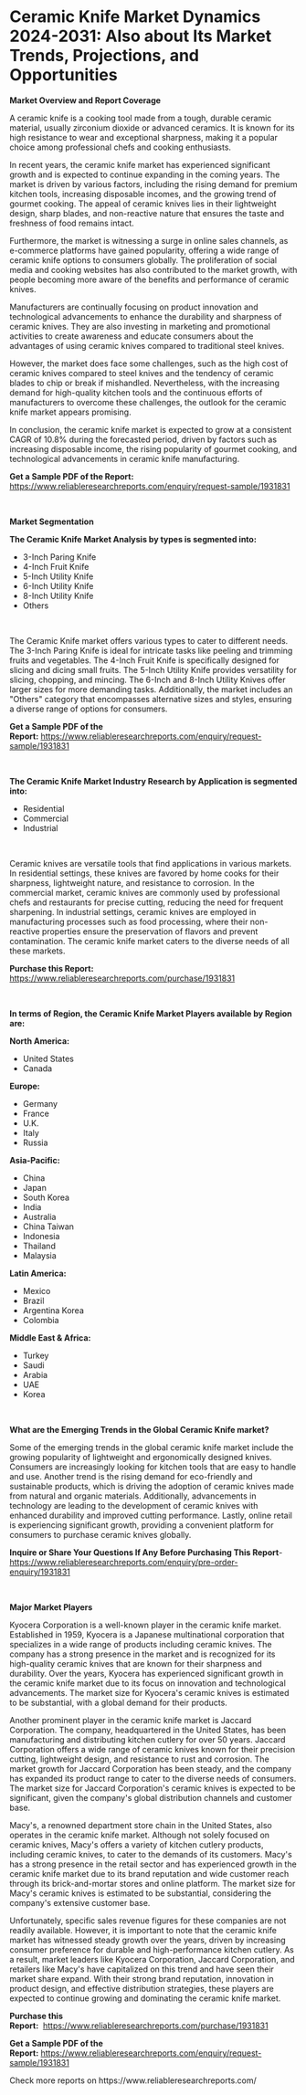<p><h1>Ceramic Knife Market Dynamics 2024-2031: Also about Its Market Trends, Projections, and Opportunities</h1></p><p><strong>Market Overview and Report Coverage</strong></p>
<p><p>A ceramic knife is a cooking tool made from a tough, durable ceramic material, usually zirconium dioxide or advanced ceramics. It is known for its high resistance to wear and exceptional sharpness, making it a popular choice among professional chefs and cooking enthusiasts.</p><p>In recent years, the ceramic knife market has experienced significant growth and is expected to continue expanding in the coming years. The market is driven by various factors, including the rising demand for premium kitchen tools, increasing disposable incomes, and the growing trend of gourmet cooking. The appeal of ceramic knives lies in their lightweight design, sharp blades, and non-reactive nature that ensures the taste and freshness of food remains intact.</p><p>Furthermore, the market is witnessing a surge in online sales channels, as e-commerce platforms have gained popularity, offering a wide range of ceramic knife options to consumers globally. The proliferation of social media and cooking websites has also contributed to the market growth, with people becoming more aware of the benefits and performance of ceramic knives.</p><p>Manufacturers are continually focusing on product innovation and technological advancements to enhance the durability and sharpness of ceramic knives. They are also investing in marketing and promotional activities to create awareness and educate consumers about the advantages of using ceramic knives compared to traditional steel knives.</p><p>However, the market does face some challenges, such as the high cost of ceramic knives compared to steel knives and the tendency of ceramic blades to chip or break if mishandled. Nevertheless, with the increasing demand for high-quality kitchen tools and the continuous efforts of manufacturers to overcome these challenges, the outlook for the ceramic knife market appears promising.</p><p>In conclusion, the ceramic knife market is expected to grow at a consistent CAGR of 10.8% during the forecasted period, driven by factors such as increasing disposable income, the rising popularity of gourmet cooking, and technological advancements in ceramic knife manufacturing.</p></p>
<p><strong>Get a Sample PDF of the Report:</strong> <a href="https://www.reliableresearchreports.com/enquiry/request-sample/1931831">https://www.reliableresearchreports.com/enquiry/request-sample/1931831</a></p>
<p>&nbsp;</p>
<p><strong>Market Segmentation</strong></p>
<p><strong>The Ceramic Knife Market Analysis by types is segmented into:</strong></p>
<p><ul><li>3-Inch Paring Knife</li><li>4-Inch Fruit Knife</li><li>5-Inch Utility Knife</li><li>6-Inch Utility Knife</li><li>8-Inch Utility Knife</li><li>Others</li></ul></p>
<p>&nbsp;</p>
<p><p>The Ceramic Knife market offers various types to cater to different needs. The 3-Inch Paring Knife is ideal for intricate tasks like peeling and trimming fruits and vegetables. The 4-Inch Fruit Knife is specifically designed for slicing and dicing small fruits. The 5-Inch Utility Knife provides versatility for slicing, chopping, and mincing. The 6-Inch and 8-Inch Utility Knives offer larger sizes for more demanding tasks. Additionally, the market includes an "Others" category that encompasses alternative sizes and styles, ensuring a diverse range of options for consumers.</p></p>
<p><strong>Get a Sample PDF of the Report:</strong>&nbsp;<a href="https://www.reliableresearchreports.com/enquiry/request-sample/1931831">https://www.reliableresearchreports.com/enquiry/request-sample/1931831</a></p>
<p>&nbsp;</p>
<p><strong>The Ceramic Knife Market Industry Research by Application is segmented into:</strong></p>
<p><ul><li>Residential</li><li>Commercial</li><li>Industrial</li></ul></p>
<p>&nbsp;</p>
<p><p>Ceramic knives are versatile tools that find applications in various markets. In residential settings, these knives are favored by home cooks for their sharpness, lightweight nature, and resistance to corrosion. In the commercial market, ceramic knives are commonly used by professional chefs and restaurants for precise cutting, reducing the need for frequent sharpening. In industrial settings, ceramic knives are employed in manufacturing processes such as food processing, where their non-reactive properties ensure the preservation of flavors and prevent contamination. The ceramic knife market caters to the diverse needs of all these markets.</p></p>
<p><strong>Purchase this Report:</strong>&nbsp; <a href="https://www.reliableresearchreports.com/purchase/1931831">https://www.reliableresearchreports.com/purchase/1931831</a></p>
<p>&nbsp;</p>
<p><strong>In terms of Region, the Ceramic Knife Market Players available by Region are:</strong></p>
<p>
    <p> <strong> North America: </strong>
        <ul>
            <li>United States</li>
            <li>Canada</li>
        </ul>
        </p> 
    <p> <strong> Europe: </strong>
        <ul>
            <li>Germany</li>
            <li>France</li>
            <li>U.K.</li>
            <li>Italy</li>
            <li>Russia</li>
        </ul>
        </p> 
    <p> <strong> Asia-Pacific: </strong>
        <ul>
            <li>China</li>
            <li>Japan</li>
            <li>South Korea</li>
            <li>India</li>
            <li>Australia</li>
            <li>China Taiwan</li>
            <li>Indonesia</li>
            <li>Thailand</li>
            <li>Malaysia</li>
        </ul>
        </p> 
    <p> <strong> Latin America: </strong>
        <ul>
            <li>Mexico</li>
            <li>Brazil</li>
            <li>Argentina Korea</li>
            <li>Colombia</li>
        </ul>
        </p> 
    <p> <strong> Middle East & Africa: </strong>
        <ul>
            <li>Turkey</li>
            <li>Saudi</li>
            <li>Arabia</li>
            <li>UAE</li>
            <li>Korea</li>
        </ul>
    </p>
    </p>
<p>&nbsp;</p>
<p><strong>What are the Emerging Trends in the Global Ceramic Knife market?</strong></p>
<p><p>Some of the emerging trends in the global ceramic knife market include the growing popularity of lightweight and ergonomically designed knives. Consumers are increasingly looking for kitchen tools that are easy to handle and use. Another trend is the rising demand for eco-friendly and sustainable products, which is driving the adoption of ceramic knives made from natural and organic materials. Additionally, advancements in technology are leading to the development of ceramic knives with enhanced durability and improved cutting performance. Lastly, online retail is experiencing significant growth, providing a convenient platform for consumers to purchase ceramic knives globally.</p></p>
<p><strong>Inquire or Share Your Questions If Any Before Purchasing This Report</strong>- <a href="https://www.reliableresearchreports.com/enquiry/pre-order-enquiry/1931831">https://www.reliableresearchreports.com/enquiry/pre-order-enquiry/1931831</a></p>
<p>&nbsp;</p>
<p><strong>Major Market Players</strong></p>
<p><p>Kyocera Corporation is a well-known player in the ceramic knife market. Established in 1959, Kyocera is a Japanese multinational corporation that specializes in a wide range of products including ceramic knives. The company has a strong presence in the market and is recognized for its high-quality ceramic knives that are known for their sharpness and durability. Over the years, Kyocera has experienced significant growth in the ceramic knife market due to its focus on innovation and technological advancements. The market size for Kyocera's ceramic knives is estimated to be substantial, with a global demand for their products.</p><p>Another prominent player in the ceramic knife market is Jaccard Corporation. The company, headquartered in the United States, has been manufacturing and distributing kitchen cutlery for over 50 years. Jaccard Corporation offers a wide range of ceramic knives known for their precision cutting, lightweight design, and resistance to rust and corrosion. The market growth for Jaccard Corporation has been steady, and the company has expanded its product range to cater to the diverse needs of consumers. The market size for Jaccard Corporation's ceramic knives is expected to be significant, given the company's global distribution channels and customer base.</p><p>Macy's, a renowned department store chain in the United States, also operates in the ceramic knife market. Although not solely focused on ceramic knives, Macy's offers a variety of kitchen cutlery products, including ceramic knives, to cater to the demands of its customers. Macy's has a strong presence in the retail sector and has experienced growth in the ceramic knife market due to its brand reputation and wide customer reach through its brick-and-mortar stores and online platform. The market size for Macy's ceramic knives is estimated to be substantial, considering the company's extensive customer base.</p><p>Unfortunately, specific sales revenue figures for these companies are not readily available. However, it is important to note that the ceramic knife market has witnessed steady growth over the years, driven by increasing consumer preference for durable and high-performance kitchen cutlery. As a result, market leaders like Kyocera Corporation, Jaccard Corporation, and retailers like Macy's have capitalized on this trend and have seen their market share expand. With their strong brand reputation, innovation in product design, and effective distribution strategies, these players are expected to continue growing and dominating the ceramic knife market.</p></p>
<p><strong>Purchase this Report:</strong>&nbsp;&nbsp;<a href="https://www.reliableresearchreports.com/purchase/1931831">https://www.reliableresearchreports.com/purchase/1931831</a></p>
<p></p>
<p><strong>Get a Sample PDF of the Report:</strong>&nbsp;<a href="https://www.reliableresearchreports.com/enquiry/request-sample/1931831">https://www.reliableresearchreports.com/enquiry/request-sample/1931831</a></p>
<p>Check more reports on https://www.reliableresearchreports.com/</p>